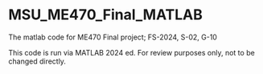# MSU_ME470_Final_MATLAB
The matlab code for ME470 Final project; FS-2024, S-02, G-10

This code is run via MATLAB 2024 ed. 
For review purposes only, not to be changed directly. 
